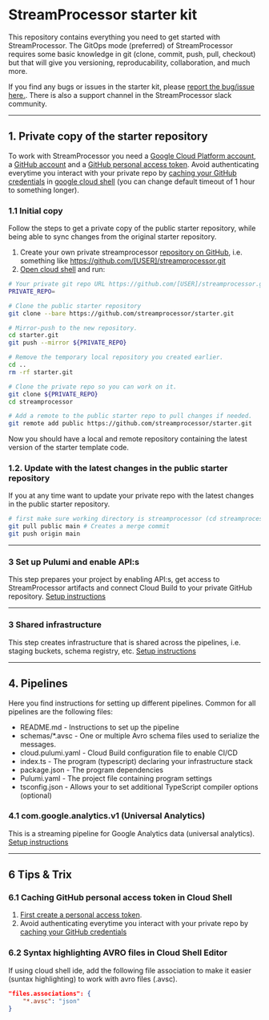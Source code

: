 # StreamProcessor starter kit
This repository contains everything you need to get started with StreamProcessor. The GitOps mode (preferred) of StreamProcessor requires some basic knowledge in git (clone, commit, push, pull, checkout) but that will give you versioning, reproducability, collaboration, and much more.

If you find any bugs or issues in the starter kit, please <a href="https://github.com/streamprocessor/starter/issues" target="_blank">report the bug/issue here.</a>. There is also a support channel in the StreamProcessor slack community.

---

## 1. Private copy of the starter repository
To work with StreamProcessor you need a [Google Cloud Platform account](https://cloud.google.com/), a [GitHub account](https://docs.github.com/en/github/getting-started-with-github/signing-up-for-a-new-github-account) and a [GitHub personal access token](https://docs.github.com/en/github/authenticating-to-github/creating-a-personal-access-token). Avoid authenticating everytime you interact with your private repo by [caching your GitHub credentials](https://docs.github.com/en/github/getting-started-with-github/caching-your-github-credentials-in-git) in [google cloud shell](https://shell.cloud.google.com) (you can change default timeout of 1 hour to something longer).

### 1.1 Initial copy
Follow the steps to get a private copy of the public starter repository, while being able to sync changes from the original starter repository.

1. Create your own private streamprocessor <a href="https://docs.github.com/en/articles/creating-a-new-repository" target="_blank">repository on GitHub</a>, i.e. something like https://github.com/[USER]/streamprocessor.git
2. <a href="https://ide.cloud.google.com" target="_blank">Open cloud shell</a> and run:

```bash
# Your private git repo URL https://github.com/[USER]/streamprocessor.git
PRIVATE_REPO=

# Clone the public starter repository
git clone --bare https://github.com/streamprocessor/starter.git

# Mirror-push to the new repository.
cd starter.git
git push --mirror ${PRIVATE_REPO}

# Remove the temporary local repository you created earlier.
cd ..
rm -rf starter.git

# Clone the private repo so you can work on it.
git clone ${PRIVATE_REPO}
cd streamprocessor

# Add a remote to the public starter repo to pull changes if needed.
git remote add public https://github.com/streamprocessor/starter.git
```
Now you should have a local and remote repository containing the latest version of the starter template code.

### 1.2. Update with the latest changes in the public starter repository
If you at any time want to update your private repo with the latest changes in the public starter repository.

```bash
# first make sure working directory is streamprocessor (cd streamprocessor)
git pull public main # Creates a merge commit
git push origin main
```

---

### 3 Set up Pulumi and enable API:s
This step prepares your project by enabling API:s, get access to StreamProcessor artifacts and connect Cloud Build to your private GitHub repository.
[Setup instructions](/setup/README.md)

---

### 3 Shared infrastructure
This step creates infrastructure that is shared across the pipelines, i.e. staging buckets, schema registry, etc.
[Setup instructions](/infra/README.md)

---

## 4. Pipelines
Here you find instructions for setting up different pipelines. Common for all pipelines are the following files:

* README.md - Instructions to set up the pipeline
* schemas/*.avsc - One or multiple Avro schema files used to serialize the messages.
* cloud.pulumi.yaml - Cloud Build configuration file to enable CI/CD
* index.ts - The program (typescript) declaring your infrastructure stack
* package.json - The program dependencies
* Pulumi.yaml - The project file containing program settings
* tsconfig.json - Allows your to set additional TypeScript compiler options (optional)


### 4.1 com.google.analytics.v1 (Universal Analytics)
This is a streaming pipeline for Google Analytics data (universal analytics).
[Setup instructions](/com.google.analytics.v1/README.md)


---

## 6 Tips & Trix

### 6.1 Caching GitHub personal access token in Cloud Shell
1. [First create a personal access token](https://docs.github.com/en/github/authenticating-to-github/creating-a-personal-access-token).
2. Avoid authenticating everytime you interact with your private repo by [caching your GitHub credentials](https://docs.github.com/en/github/getting-started-with-github/caching-your-github-credentials-in-git)

### 6.2 Syntax highlighting AVRO files in Cloud Shell Editor
If using cloud shell ide, add the following file association to make it easier (suntax highlighting) to work with avro files (.avsc).

```json
"files.associations": {
    "*.avsc": "json"
}
```
